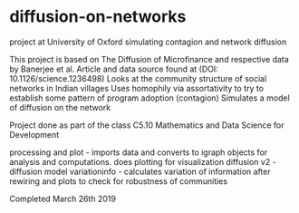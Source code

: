 # diffusion-on-networks
project at University of Oxford simulating contagion and network diffusion

This project is based on The Diffusion of Microfinance and respective data by Banerjee et al. Article and data source found at (DOI: 10.1126/science.1236498)
Looks at the community structure of social networks in Indian villages
Uses homophily via assortativity to try to establish some pattern of program adoption (contagion)
Simulates a model of diffusion on the network

Project done as part of the class C5.10 Mathematics and Data Science for Development

processing and plot - imports data and converts to igraph objects for analysis and computations. does plotting for visualization
diffusion v2 - diffusion model
variationinfo - calculates variation of information after rewiring and plots to check for robustness of communities

Completed March 26th 2019
